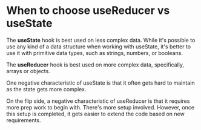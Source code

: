 # When to choose useReducer vs useState

The <b>useState</b> hook is best used on less complex data.
While it's possible to use any kind of a data structure when working with useState, it's better to use it with primitive data types, such as strings, numbers, or booleans.

The <b>useReducer</b> hook is best used on more complex data, specifically, arrays or objects.

One negative characteristic of useState is that it often gets hard to maintain as the state gets more complex.

On the flip side, a negative characteristic of useReducer is that it requires more prep work to begin with. There's more setup involved. However, once this setup is completed, it gets easier to extend the code based on new requirements.